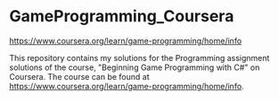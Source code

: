 # GameProgramming_Coursera
https://www.coursera.org/learn/game-programming/home/info

This repository contains my solutions for the Programming assignment solutions of the course, 
"Beginning Game Programming with C#" on Coursera. The course can be found at https://www.coursera.org/learn/game-programming/home/info.

